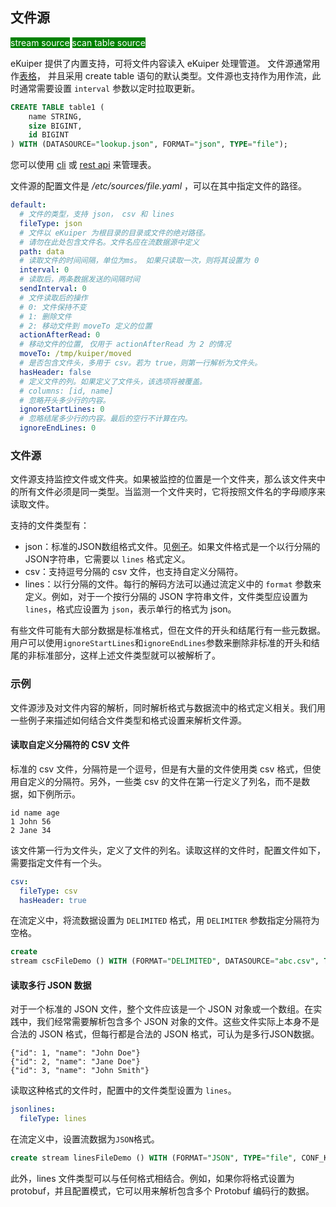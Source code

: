 ## 文件源

<span style="background:green;color:white;">stream source</span>
<span style="background:green;color:white">scan table source</span>

eKuiper 提供了内置支持，可将文件内容读入 eKuiper 处理管道。 文件源通常用作[表格](../../../sqls/tables.md)， 并且采用 create
table 语句的默认类型。文件源也支持作为用作流，此时通常需要设置 `interval` 参数以定时拉取更新。

```sql
CREATE TABLE table1 (
    name STRING,
    size BIGINT,
    id BIGINT
) WITH (DATASOURCE="lookup.json", FORMAT="json", TYPE="file");
```

您可以使用 [cli](../../../api/cli/tables.md) 或 [rest api](../../../api/restapi/tables.md) 来管理表。

文件源的配置文件是 */etc/sources/file.yaml* ，可以在其中指定文件的路径。

```yaml
default:
  # 文件的类型，支持 json， csv 和 lines
  fileType: json
  # 文件以 eKuiper 为根目录的目录或文件的绝对路径。
  # 请勿在此处包含文件名。文件名应在流数据源中定义
  path: data
  # 读取文件的时间间隔，单位为ms。 如果只读取一次，则将其设置为 0
  interval: 0
  # 读取后，两条数据发送的间隔时间
  sendInterval: 0
  # 文件读取后的操作
  # 0: 文件保持不变
  # 1: 删除文件
  # 2: 移动文件到 moveTo 定义的位置
  actionAfterRead: 0
  # 移动文件的位置, 仅用于 actionAfterRead 为 2 的情况
  moveTo: /tmp/kuiper/moved
  # 是否包含文件头，多用于 csv。若为 true，则第一行解析为文件头。
  hasHeader: false
  # 定义文件的列。如果定义了文件头，该选项将被覆盖。
  # columns: [id, name]
  # 忽略开头多少行的内容。
  ignoreStartLines: 0
  # 忽略结尾多少行的内容。最后的空行不计算在内。
  ignoreEndLines: 0
```

### 文件源

文件源支持监控文件或文件夹。如果被监控的位置是一个文件夹，那么该文件夹中的所有文件必须是同一类型。当监测一个文件夹时，它将按照文件名的字母顺序来读取文件。

支持的文件类型有：

- json：标准的JSON数组格式文件。见[例子](https://github.com/lf-edge/ekuiper/tree/master/internal/topo/source/test/test.json)。如果文件格式是一个以行分隔的JSON字符串，它需要以 `lines` 格式定义。
- csv：支持逗号分隔的 csv 文件，也支持自定义分隔符。
- lines：以行分隔的文件。每行的解码方法可以通过流定义中的 `format` 参数来定义。例如，对于一个按行分隔的 JSON 字符串文件，文件类型应设置为 `lines`，格式应设置为 `json`，表示单行的格式为 json。

有些文件可能有大部分数据是标准格式，但在文件的开头和结尾行有一些元数据。用户可以使用`ignoreStartLines`和`ignoreEndLines`参数来删除非标准的开头和结尾的非标准部分，这样上述文件类型就可以被解析了。

### 示例

文件源涉及对文件内容的解析，同时解析格式与数据流中的格式定义相关。我们用一些例子来描述如何结合文件类型和格式设置来解析文件源。

#### 读取自定义分隔符的 CSV 文件

标准的 csv 文件，分隔符是一个逗号，但是有大量的文件使用类 csv 格式，但使用自定义的分隔符。另外，一些类 csv 的文件在第一行定义了列名，而不是数据，如下例所示。

```csv
id name age
1 John 56
2 Jane 34
```

该文件第一行为文件头，定义了文件的列名。读取这样的文件时，配置文件如下，需要指定文件有一个头。

```yaml
csv:
  fileType: csv
  hasHeader: true
```

在流定义中，将流数据设置为 `DELIMITED` 格式，用 `DELIMITER` 参数指定分隔符为空格。

```SQL
create
stream cscFileDemo () WITH (FORMAT="DELIMITED", DATASOURCE="abc.csv", TYPE="file", DELIMITER=" ", CONF_KEY="csv"
```

#### 读取多行 JSON 数据

对于一个标准的 JSON 文件，整个文件应该是一个 JSON 对象或一个数组。在实践中，我们经常需要解析包含多个 JSON 对象的文件。这些文件实际上本身不是合法的 JSON 格式，但每行都是合法的 JSON 格式，可认为是多行JSON数据。

```text
{"id": 1, "name": "John Doe"}
{"id": 2, "name": "Jane Doe"}
{"id": 3, "name": "John Smith"}
```

读取这种格式的文件时，配置中的文件类型设置为 `lines`。

```yaml
jsonlines:
  fileType: lines
```

在流定义中，设置流数据为`JSON`格式。

```SQL
create stream linesFileDemo () WITH (FORMAT="JSON", TYPE="file", CONF_KEY="jsonlines"
```

此外，lines 文件类型可以与任何格式相结合。例如，如果你将格式设置为 protobuf，并且配置模式，它可以用来解析包含多个 Protobuf 编码行的数据。